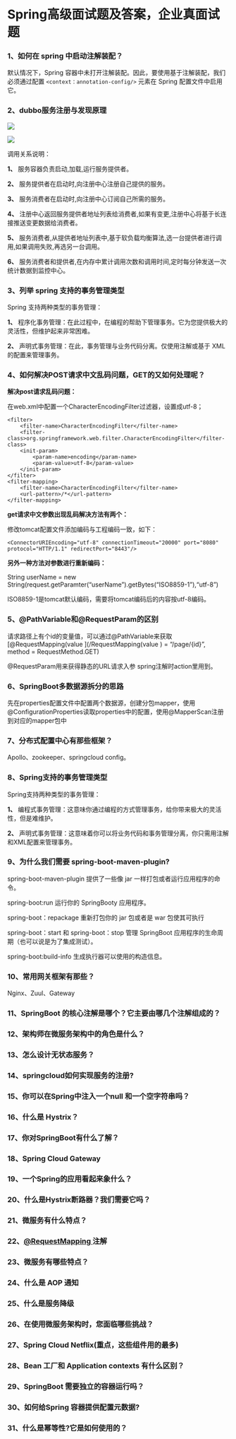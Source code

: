 # Spring高级面试题及答案，企业真面试题

### 1、如何在 spring 中启动注解装配？

默认情况下，Spring 容器中未打开注解装配。因此，要使用基于注解装配，我们必须通过配置 `<context：annotation-config/>` 元素在 Spring 配置文件中启用它。


### 2、dubbo服务注册与发现原理

![](https://gitee.com/souyunkutech/souyunku-home/raw/master/images/souyunku-web/2020/5/2/01/44/45_5.png#alt=45%5C_5.png)

![](https://gitee.com/souyunkutech/souyunku-home/raw/master/images/souyunku-web/2020/5/2/01/44/45_6.png#alt=45%5C_6.png)

调⽤关系说明：

**1、** 服务容器负责启动,加载,运⾏服务提供者。

**2、** 服务提供者在启动时,向注册中⼼注册⾃⼰提供的服务。

**3、** 服务消费者在启动时,向注册中⼼订阅⾃⼰所需的服务。

**4、** 注册中⼼返回服务提供者地址列表给消费者,如果有变更,注册中⼼将基于⻓连接推送变更数据给消费者。

**5、** 服务消费者,从提供者地址列表中,基于软负载均衡算法,选⼀台提供者进⾏调⽤,如果调⽤失败,再选另⼀台调⽤。

**6、** 服务消费者和提供者,在内存中累计调⽤次数和调⽤时间,定时每分钟发送⼀次统计数据到监控中⼼。


### 3、列举 spring 支持的事务管理类型

Spring 支持两种类型的事务管理：

**1、** 程序化事务管理：在此过程中，在编程的帮助下管理事务。它为您提供极大的灵活性，但维护起来非常困难。

**2、** 声明式事务管理：在此，事务管理与业务代码分离。仅使用注解或基于 XML 的配置来管理事务。


### 4、如何解决POST请求中文乱码问题，GET的又如何处理呢？

**解决post请求乱码问题：**

在web.xml中配置一个CharacterEncodingFilter过滤器，设置成utf-8；

```
<filter>
    <filter-name>CharacterEncodingFilter</filter-name>
    <filter-class>org.springframework.web.filter.CharacterEncodingFilter</filter-class>
    <init-param>
        <param-name>encoding</param-name>
        <param-value>utf-8</param-value>
    </init-param>
</filter>
<filter-mapping>
    <filter-name>CharacterEncodingFilter</filter-name>
    <url-pattern>/*</url-pattern>
</filter-mapping>
```

**get请求中文参数出现乱码解决方法有两个：**

修改tomcat配置文件添加编码与工程编码一致，如下：

```
<ConnectorURIEncoding="utf-8" connectionTimeout="20000" port="8080" protocol="HTTP/1.1" redirectPort="8443"/>
```

**另外一种方法对参数进行重新编码：**

String userName = new String(request.getParamter(“userName”).getBytes(“ISO8859-1”),“utf-8”)

ISO8859-1是tomcat默认编码，需要将tomcat编码后的内容按utf-8编码。


### 5、@PathVariable和@RequestParam的区别

请求路径上有个id的变量值，可以通过@PathVariable来获取 [@RequestMapping(value ](/RequestMapping(value ) = “/page/{id}”, method = RequestMethod.GET)

@RequestParam用来获得静态的URL请求入参 spring注解时action里用到。


### 6、SpringBoot多数据源拆分的思路

先在properties配置文件中配置两个数据源，创建分包mapper，使用@ConfigurationProperties读取properties中的配置，使用@MapperScan注册到对应的mapper包中


### 7、分布式配置中心有那些框架？

Apollo、zookeeper、springcloud config。


### 8、Spring支持的事务管理类型

Spring支持两种类型的事务管理：

**1、** 编程式事务管理：这意味你通过编程的方式管理事务，给你带来极大的灵活性，但是难维护。

**2、** 声明式事务管理：这意味着你可以将业务代码和事务管理分离，你只需用注解和XML配置来管理事务。


### 9、为什么我们需要 spring-boot-maven-plugin?

spring-boot-maven-plugin 提供了一些像 jar 一样打包或者运行应用程序的命令。

spring-boot:run 运行你的 SpringBooty 应用程序。

spring-boot：repackage 重新打包你的 jar 包或者是 war 包使其可执行

spring-boot：start 和 spring-boot：stop 管理 SpringBoot 应用程序的生命周期（也可以说是为了集成测试）。

spring-boot:build-info 生成执行器可以使用的构造信息。


### 10、常用网关框架有那些？

Nginx、Zuul、Gateway


### 11、SpringBoot 的核心注解是哪个？它主要由哪几个注解组成的？
### 12、架构师在微服务架构中的角色是什么？
### 13、怎么设计无状态服务？
### 14、springcloud如何实现服务的注册?
### 15、你可以在Spring中注入一个null 和一个空字符串吗？
### 16、什么是 Hystrix？
### 17、你对SpringBoot有什么了解？
### 18、Spring Cloud Gateway
### 19、一个Spring的应用看起来象什么？
### 20、什么是Hystrix断路器？我们需要它吗？
### 21、微服务有什么特点？
### 22、[@RequestMapping ](/RequestMapping ) 注解
### 23、微服务有哪些特点？
### 24、什么是 AOP 通知
### 25、什么是服务降级
### 26、在使用微服务架构时，您面临哪些挑战？
### 27、Spring Cloud Netflix(重点，这些组件用的最多)
### 28、Bean 工厂和 Application contexts 有什么区别？
### 29、SpringBoot 需要独立的容器运行吗？
### 30、如何给Spring 容器提供配置元数据?
### 31、什么是幂等性?它是如何使用的？





